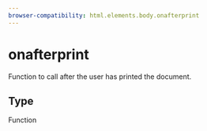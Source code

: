 ```yaml
---
browser-compatibility: html.elements.body.onafterprint
---
```


# onafterprint

Function to call after the user has printed the document.

## Type

Function
